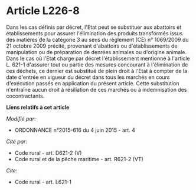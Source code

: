 # Article L226-8

Dans les cas définis par décret, l'Etat peut se substituer aux abattoirs et établissements pour assurer l'élimination des
produits transformés issus des matières de la catégorie 3 au sens du règlement (CE) n° 1069/2009 du 21 octobre 2009 précité,
provenant d'abattoirs ou d'établissements de manipulation ou de préparation de denrées animales ou d'origine animale. Dans le
cas où l'Etat charge par décret l'établissement mentionné à l'article L. 621-1 d'assurer tout ou partie des mesures
concourant à l'élimination de ces déchets, ce dernier est substitué de plein droit à l'Etat à compter de la date d'entrée en
vigueur du décret dans tous les marchés en cours d'exécution passés en application du présent article. Cette substitution
n'entraîne aucun droit à résiliation de ces marchés ou à indemnisation des cocontractants.

**Liens relatifs à cet article**

_Modifié par_:

  - ORDONNANCE n°2015-616 du 4 juin 2015 - art. 4

_Cité par_:

  - Code rural - art. D621-2 (V)
  - Code rural et de la pêche maritime - art. R621-2 (VT)

_Cite_:

  - Code rural - art. L621-1
